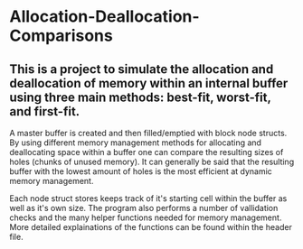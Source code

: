 # Allocation-Deallocation-Comparisons

## This is a project to simulate the allocation and deallocation of memory within an internal buffer using three main methods: best-fit, worst-fit, and first-fit. 

A master buffer is created and then filled/emptied with block node structs. By using different memory management methods for allocating and deallocating space within a buffer one can compare the resulting sizes of holes (chunks of unused memory). It can generally be said that the resulting buffer with the lowest amount of holes is the most efficient at dynamic memory management.

Each node struct stores keeps track of it's starting cell within the buffer as well as it's own size. The program also performs a number of vallidation checks and the many helper functions needed for memory management. More detailed explainations of the functions can be found within the header file.
